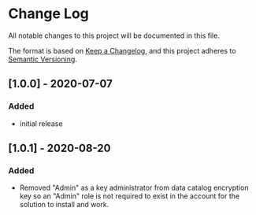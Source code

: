 # Change Log
All notable changes to this project will be documented in this file.

The format is based on [Keep a Changelog](https://keepachangelog.com/en/1.0.0/),
and this project adheres to [Semantic Versioning](https://semver.org/spec/v2.0.0.html).

## [1.0.0] - 2020-07-07
### Added
- initial release

## [1.0.1] - 2020-08-20
### Added
- Removed "Admin" as a key administrator from data catalog encryption key so an "Admin" role is not required to exist in the account for the solution to install and work.